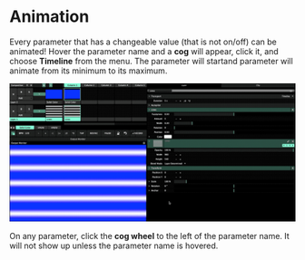 # Animation

Every parameter that has a changeable value \(that is not on/off\) can be animated! Hover the parameter name and a **cog** will appear, click it, and choose **Timeline**  from the menu. The parameter will startand parameter will animate from its minimum to its maximum.

![](../../../../.gitbook/assets/resolume-animation2.gif)

On any parameter, click the **cog wheel** to the left of the parameter name. It will not show up unless the parameter name is hovered.

